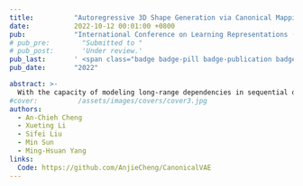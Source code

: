 ```yaml
---
title:          "Autoregressive 3D Shape Generation via Canonical Mapping"
date:           2022-10-12 00:01:00 +0800
pub:            "International Conference on Learning Representations (ICLR)"
# pub_pre:        "Submitted to "
# pub_post:       'Under review.'
pub_last:       ' <span class="badge badge-pill badge-publication badge-success">Spotlight</span>'
pub_date:       "2022"

abstract: >-
  With the capacity of modeling long-range dependencies in sequential data, transformers have shown remarkable performances in a variety of generative tasks such as image, audio, and text generation. Yet, taming them in generating less structured and voluminous data formats such as high-resolution point clouds have seldom been explored due to ambiguous sequentialization processes and infeasible computation burden. In this paper, we aim to further exploit the power of transformers and employ them for the task of 3D point cloud generation. The key idea is to decompose point clouds of one category into semantically aligned sequences of shape compositions, via a learned canonical space. These shape compositions can then be quantized and used to learn a context-rich composition codebook for point cloud generation. Experimental results on point cloud reconstruction and unconditional generation show that our model performs favorably against state-of-the-art approaches. Furthermore, our model can be easily extended to multi-modal shape completion as an application for conditional shape generation.
#cover:          /assets/images/covers/cover3.jpg
authors:
  - An-Chieh Cheng
  - Xueting Li
  - Sifei Liu
  - Min Sun
  - Ming-Hsuan Yang
links:
  Code: https://github.com/AnjieCheng/CanonicalVAE
---
```

